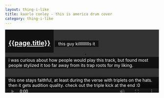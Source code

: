 ```yaml
---
layout: thing-i-like
title: kaarlo conley - this is america drum cover
category: thing-i-like
---
```


<style>
    #kaarloooooo p,  #kaarloooooo a {
        background: #000a;
        display: inline-block;
        padding: 2px 11px;
        color: #fff;
  }
  #kaarloooooo {
     position: relative; 
     color: #fff;
     overflow: hidden;
  }

   #kaarloooooo video {
     position: absolute;
     left: 0;
     z-index: -1;
     height: 100%;

     @media (min-width: 536px) {
        height: unset;
        width: 100%;
     }
  }
</style>

<section id="kaarloooooo">
<a href="https://www.youtube.com/watch?v=RA6rA4JBtTs"><h2>{{page.title}}</h2></a>
<video autoplay loop>
  <source src="/assets/vidsdo/drums.mp4" type="video/mp4" />
</video>
<p>this guy killlllllllls it</p>
<p>i was curious about how people would play this track, but found most people stylized it too far away from its trap roots for my liking.</p>
<p>this one stays faithful, at least during the verse with triplets on the hats. then it gets audition quality. check out the triple kick at the end :0</p>
</section>

